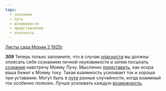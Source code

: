 ```yaml
---
tags:
  - сознание
  - путь
  - возможности
  - представление
  - опасность
---
```


[Листы сада Мории 2 1925г](/agni/1925)

___309___
Теперь только запомните, что в случае [опасности](/tag/#опасность) вы должны опоясать себя сознанием личной неуязвимости и затем посылать [сознание](/tag/#сознание) навстречу Моему Лучу. Мысленно [представить](/tag/#представление), как искра ваша бежит к Моему току. Такая взаимность усиливает ток и хороша при уставании. Могут быть в [пути](/tag/#путь) разные случайности, когда взаимный ток особенно полезен. Лучше усиливать каждую [возможность](/tag/#возможности).   

